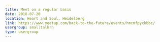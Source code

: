 ```yaml
---
title: Meet on a regular basis
date: 2018-07-20
location: Heart and Soul, Heidelberg
link: https://www.meetup.com/back-to-the-future/events/hmcmfpyxkbbc/
usergroup: smalltalkrn
type: usergroup
---
```


